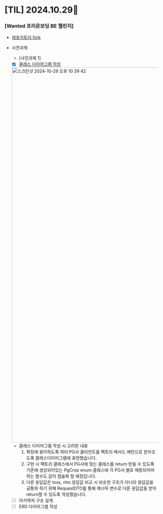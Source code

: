 # [TIL] 2024.10.29📒

### [Wanted 프리온보딩 BE 챌린지]
  * [레포지토리 fork](https://github.com/elephant97/wanted-preonboarding-challenge-backend-25)
  * 사전과제
    * [사전과제 1]
    * [x] [클래스 다이어그램 작성](https://github.com/elephant97/wanted-preonboarding-challenge-backend-25/commit/1bdb9ff3f085c424554c7b7e09c379345d22e6db)
    
    <img width="1236" alt="스크린샷 2024-10-29 오후 10 39 42" src="https://github.com/user-attachments/assets/c35a1e39-0a44-478b-a410-33c2c22cf4ed">

     * 클래스 다이어그램 작성 시 고려한 내용
       1. 확장에 용이하도록 여러 PG사 클리언트를 팩토리 메서드 패턴으로 받아오도록 클래스다이어그램에 표현했습니다.
       2. 구현 시 팩토리 클래스에서 PG사에 맞는 클래스를 return 받을 수 있도록 기존에 생성되어있는 PgCrop enum 클래스에 각 PG사 별로 매핑되어야 하는 함수도 같이 캡슐화 할 예정입니다.
       3. 다른 응답값은 toss, nhn 응답값 비교 시 비슷한 구조가 아니라 응답값을 공통화 하기 위해 RequestDTO를 통해 제너릭 변수로 다른 응답값을 받아 return할 수 있도록 작성했습니다.

    * [ ] 아키텍처 구조 설계
    * [ ] ERD 다이어그램 작성 
